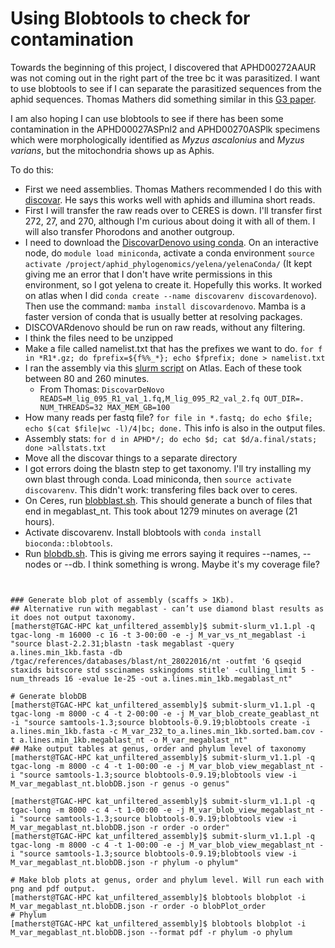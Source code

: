 # Using Blobtools to check for contamination

Towards the beginning of this project, I discovered that APHD00272AAUR was not coming out in the right part of the tree bc it was parasitized. I want to use blobtools to see if I can separate the parasitized sequences from the aphid sequences. Thomas Mathers did something similar in this [G3 paper](https://academic.oup.com/g3journal/article/10/3/899/6026189).

I am also hoping I can use blobtools to see if there has been some contamination in the APHD00027ASPnl2 and APHD00270ASPlk specimens which were morphologically identified as *Myzus ascalonius* and *Myzus varians*, but the mitochondria shows up as Aphis.

To do this:
* First we need assemblies. Thomas Mathers recommended I do this with [discovar](https://github.com/broadinstitute/discovar_de_novo). He says this works well with aphids and illumina short reads.
* First I will transfer the raw reads over to CERES is down. I'll transfer first 272, 27, and 270, although I'm curious about doing it with all of them. I will also transfer Phorodons and another outgroup.
* I need to download the [DiscovarDenovo using conda](https://bioconda.github.io/recipes/discovar-denovo/README.html). On an interactive node, do `module load miniconda`, activate a conda environment `source activate /project/aphid_phylogenomics/yelena/yelenaConda/` (It kept giving me an error that I don't have write permissions in this environment, so I got yelena to create it. Hopefully this works. It worked on atlas when I did `conda create --name discovarenv discovardenovo`). Then use the command: `mamba install discovardenovo`. Mamba is a faster version of conda that is usually better at resolving packages. 
* DISCOVARdenovo should be run on raw reads, without any filtering.
* I think the files need to be unzipped
* Make a file called namelist.txt that has the prefixes we want to do. `for f in *R1*.gz; do fprefix=${f%%_*}; echo $fprefix; done > namelist.txt`
* I ran the assembly via this [slurm script](scripts/discovar_atlas.sh) on Atlas. Each of these took between 80 and 260 minutes.
   * From Thomas: `DiscovarDeNovo READS=M_lig_095_R1_val_1.fq,M_lig_095_R2_val_2.fq OUT_DIR=. NUM_THREADS=32 MAX_MEM_GB=100`
* How many reads per fastq file? `for file in *.fastq; do echo $file; echo $(cat $file|wc -l)/4|bc; done.` This info is also in the output files.
* Assembly stats: `for d in APHD*/; do echo $d; cat $d/a.final/stats; done >allstats.txt`
* Move all the discovar things to a separate directory
* I got errors doing the blastn step to get taxonomy. I'll try installing my own blast through conda. Load miniconda, then `source activate discovarenv`. This didn't work: transfering files back over to ceres.
* On Ceres, run [blobblast.sh](scripts/blobblast.sh). This should generate a bunch of files that end in megablast_nt. This took about 1279 minutes on average (21 hours). 
* Activate discovarenv. Install blobtools with `conda install bioconda::blobtools`.
* Run [blobdb.sh](scripts/blobdb.sh). This is giving me errors saying it requires --names, --nodes or --db. I think something is wrong. Maybe it's my coverage file?

```


### Generate blob plot of assembly (scaffs > 1Kb).
## Alternative run with megablast - can’t use diamond blast results as it does not output taxonomy. 
[matherst@TGAC-HPC kat_unfiltered_assembly]$ submit-slurm_v1.1.pl -q tgac-long -m 16000 -c 16 -t 3-00:00 -e -j M_var_vs_nt_megablast -i "source blast-2.2.31;blastn -task megablast -query a.lines.min_1kb.fasta -db /tgac/references/databases/blast/nt_28022016/nt -outfmt '6 qseqid staxids bitscore std sscinames sskingdoms stitle' -culling_limit 5 -num_threads 16 -evalue 1e-25 -out a.lines.min_1kb.megablast_nt"

# Generate blobDB
[matherst@TGAC-HPC kat_unfiltered_assembly]$ submit-slurm_v1.1.pl -q tgac-long -m 8000 -c 4 -t 2-00:00 -e -j M_var_blob_create_geablast_nt -i "source samtools-1.3;source blobtools-0.9.19;blobtools create -i a.lines.min_1kb.fasta -c M_var_232_to_a.lines.min_1kb.sorted.bam.cov -t a.lines.min_1kb.megablast_nt -o M_var_megablast_nt"
## Make output tables at genus, order and phylum level of taxonomy
[matherst@TGAC-HPC kat_unfiltered_assembly]$ submit-slurm_v1.1.pl -q tgac-long -m 8000 -c 4 -t 1-00:00 -e -j M_var_blob_view_megablast_nt -i "source samtools-1.3;source blobtools-0.9.19;blobtools view -i M_var_megablast_nt.blobDB.json -r genus -o genus"

[matherst@TGAC-HPC kat_unfiltered_assembly]$ submit-slurm_v1.1.pl -q tgac-long -m 8000 -c 4 -t 1-00:00 -e -j M_var_blob_view_megablast_nt -i "source samtools-1.3;source blobtools-0.9.19;blobtools view -i M_var_megablast_nt.blobDB.json -r order -o order"
[matherst@TGAC-HPC kat_unfiltered_assembly]$ submit-slurm_v1.1.pl -q tgac-long -m 8000 -c 4 -t 1-00:00 -e -j M_var_blob_view_megablast_nt -i "source samtools-1.3;source blobtools-0.9.19;blobtools view -i M_var_megablast_nt.blobDB.json -r phylum -o phylum"

# Make blob plots at genus, order and phylum level. Will run each with png and pdf output. 
[matherst@TGAC-HPC kat_unfiltered_assembly]$ blobtools blobplot -i M_var_megablast_nt.blobDB.json -r order -o blobPlot_order
# Phylum
[matherst@TGAC-HPC kat_unfiltered_assembly]$ blobtools blobplot -i M_var_megablast_nt.blobDB.json --format pdf -r phylum -o phylum
```

